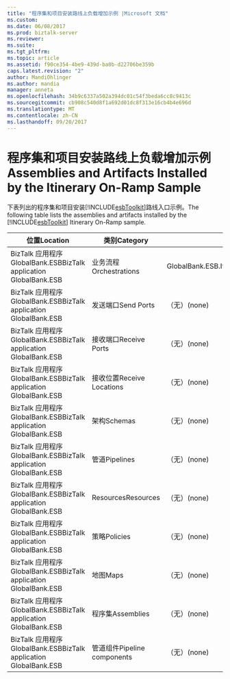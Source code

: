 ```yaml
---
title: "程序集和项目安装路线上负载增加示例 |Microsoft 文档"
ms.custom: 
ms.date: 06/08/2017
ms.prod: biztalk-server
ms.reviewer: 
ms.suite: 
ms.tgt_pltfrm: 
ms.topic: article
ms.assetid: f90ce354-4be9-439d-ba0b-d22706be359b
caps.latest.revision: "2"
author: MandiOhlinger
ms.author: mandia
manager: anneta
ms.openlocfilehash: 34b9c6337a502a394dc01c54f3beda6cc8c9413c
ms.sourcegitcommit: cb908c540d8f1a692d01dc8f313e16cb4b4e696d
ms.translationtype: MT
ms.contentlocale: zh-CN
ms.lasthandoff: 09/20/2017
---
```

# <a name="assemblies-and-artifacts-installed-by-the-itinerary-on-ramp-sample"></a><span data-ttu-id="995f8-102">程序集和项目安装路线上负载增加示例</span><span class="sxs-lookup"><span data-stu-id="995f8-102">Assemblies and Artifacts Installed by the Itinerary On-Ramp Sample</span></span>
<span data-ttu-id="995f8-103">下表列出的程序集和项目安装[!INCLUDE[esbToolkit](../includes/esbtoolkit-md.md)]路线入口示例。</span><span class="sxs-lookup"><span data-stu-id="995f8-103">The following table lists the assemblies and artifacts installed by the [!INCLUDE[esbToolkit](../includes/esbtoolkit-md.md)] Itinerary On-Ramp sample.</span></span>  
  
|<span data-ttu-id="995f8-104">位置</span><span class="sxs-lookup"><span data-stu-id="995f8-104">Location</span></span>|<span data-ttu-id="995f8-105">类别</span><span class="sxs-lookup"><span data-stu-id="995f8-105">Category</span></span>|<span data-ttu-id="995f8-106">名称和版本的组件</span><span class="sxs-lookup"><span data-stu-id="995f8-106">Name and version of the component</span></span>|  
|--------------|--------------|---------------------------------------|  
|<span data-ttu-id="995f8-107">BizTalk 应用程序 GlobalBank.ESB</span><span class="sxs-lookup"><span data-stu-id="995f8-107">BizTalk application GlobalBank.ESB</span></span>|<span data-ttu-id="995f8-108">业务流程</span><span class="sxs-lookup"><span data-stu-id="995f8-108">Orchestrations</span></span>|<span data-ttu-id="995f8-109">GlobalBank.ESB.Itinerary.Processes.ProcessAndRespond</span><span class="sxs-lookup"><span data-stu-id="995f8-109">GlobalBank.ESB.Itinerary.Processes.ProcessAndRespond</span></span>|  
|<span data-ttu-id="995f8-110">BizTalk 应用程序 GlobalBank.ESB</span><span class="sxs-lookup"><span data-stu-id="995f8-110">BizTalk application GlobalBank.ESB</span></span>|<span data-ttu-id="995f8-111">发送端口</span><span class="sxs-lookup"><span data-stu-id="995f8-111">Send Ports</span></span>|<span data-ttu-id="995f8-112">（无）</span><span class="sxs-lookup"><span data-stu-id="995f8-112">(none)</span></span>|  
|<span data-ttu-id="995f8-113">BizTalk 应用程序 GlobalBank.ESB</span><span class="sxs-lookup"><span data-stu-id="995f8-113">BizTalk application GlobalBank.ESB</span></span>|<span data-ttu-id="995f8-114">接收端口</span><span class="sxs-lookup"><span data-stu-id="995f8-114">Receive Ports</span></span>|<span data-ttu-id="995f8-115">（无）</span><span class="sxs-lookup"><span data-stu-id="995f8-115">(none)</span></span>|  
|<span data-ttu-id="995f8-116">BizTalk 应用程序 GlobalBank.ESB</span><span class="sxs-lookup"><span data-stu-id="995f8-116">BizTalk application GlobalBank.ESB</span></span>|<span data-ttu-id="995f8-117">接收位置</span><span class="sxs-lookup"><span data-stu-id="995f8-117">Receive Locations</span></span>|<span data-ttu-id="995f8-118">（无）</span><span class="sxs-lookup"><span data-stu-id="995f8-118">(none)</span></span>|  
|<span data-ttu-id="995f8-119">BizTalk 应用程序 GlobalBank.ESB</span><span class="sxs-lookup"><span data-stu-id="995f8-119">BizTalk application GlobalBank.ESB</span></span>|<span data-ttu-id="995f8-120">架构</span><span class="sxs-lookup"><span data-stu-id="995f8-120">Schemas</span></span>|<span data-ttu-id="995f8-121">（无）</span><span class="sxs-lookup"><span data-stu-id="995f8-121">(none)</span></span>|  
|<span data-ttu-id="995f8-122">BizTalk 应用程序 GlobalBank.ESB</span><span class="sxs-lookup"><span data-stu-id="995f8-122">BizTalk application GlobalBank.ESB</span></span>|<span data-ttu-id="995f8-123">管道</span><span class="sxs-lookup"><span data-stu-id="995f8-123">Pipelines</span></span>|<span data-ttu-id="995f8-124">（无）</span><span class="sxs-lookup"><span data-stu-id="995f8-124">(none)</span></span>|  
|<span data-ttu-id="995f8-125">BizTalk 应用程序 GlobalBank.ESB</span><span class="sxs-lookup"><span data-stu-id="995f8-125">BizTalk application GlobalBank.ESB</span></span>|<span data-ttu-id="995f8-126">Resources</span><span class="sxs-lookup"><span data-stu-id="995f8-126">Resources</span></span>|<span data-ttu-id="995f8-127">（无）</span><span class="sxs-lookup"><span data-stu-id="995f8-127">(none)</span></span>|  
|<span data-ttu-id="995f8-128">BizTalk 应用程序 GlobalBank.ESB</span><span class="sxs-lookup"><span data-stu-id="995f8-128">BizTalk application GlobalBank.ESB</span></span>|<span data-ttu-id="995f8-129">策略</span><span class="sxs-lookup"><span data-stu-id="995f8-129">Policies</span></span>|<span data-ttu-id="995f8-130">（无）</span><span class="sxs-lookup"><span data-stu-id="995f8-130">(none)</span></span>|  
|<span data-ttu-id="995f8-131">BizTalk 应用程序 GlobalBank.ESB</span><span class="sxs-lookup"><span data-stu-id="995f8-131">BizTalk application GlobalBank.ESB</span></span>|<span data-ttu-id="995f8-132">地图</span><span class="sxs-lookup"><span data-stu-id="995f8-132">Maps</span></span>|<span data-ttu-id="995f8-133">（无）</span><span class="sxs-lookup"><span data-stu-id="995f8-133">(none)</span></span>|  
|<span data-ttu-id="995f8-134">BizTalk 应用程序 GlobalBank.ESB</span><span class="sxs-lookup"><span data-stu-id="995f8-134">BizTalk application GlobalBank.ESB</span></span>|<span data-ttu-id="995f8-135">程序集</span><span class="sxs-lookup"><span data-stu-id="995f8-135">Assemblies</span></span>|<span data-ttu-id="995f8-136">（无）</span><span class="sxs-lookup"><span data-stu-id="995f8-136">(none)</span></span>|  
|<span data-ttu-id="995f8-137">BizTalk 应用程序 GlobalBank.ESB</span><span class="sxs-lookup"><span data-stu-id="995f8-137">BizTalk application GlobalBank.ESB</span></span>|<span data-ttu-id="995f8-138">管道组件</span><span class="sxs-lookup"><span data-stu-id="995f8-138">Pipeline components</span></span>|<span data-ttu-id="995f8-139">（无）</span><span class="sxs-lookup"><span data-stu-id="995f8-139">(none)</span></span>|